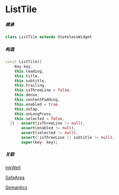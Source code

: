 # ListTile

##### 继承
``` dart
class ListTile extends StatelessWidget
```
##### 构造
``` dart
const ListTile({
    Key key,
    this.leading,
    this.title,
    this.subtitle,
    this.trailing,
    this.isThreeLine = false,
    this.dense,
    this.contentPadding,
    this.enabled = true,
    this.onTap,
    this.onLongPress,
    this.selected = false,
  }) : assert(isThreeLine != null),
       assert(enabled != null),
       assert(selected != null),
       assert(!isThreeLine || subtitle != null),
       super(key: key);
```

##### 关联

[InkWell](./InkResponse.html)

[SafeArea](./SafeArea.html)

[Semantics](./Semantics.html)

